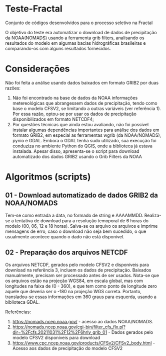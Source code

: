 # Teste-Fractal
Conjunto de códigos desenvolvidos para o processo seletivo na Fractal

O objetivo do teste era automatizar o download de dados de precipitação da NOAA(NOMADS) usando a ferramenta grib filters, analisando os resultados do modelo em algumas bacias hidrográficas brasileiras e comparando-os com alguns resultados fornecidos.

# Considerações
Não foi feita a análise usando dados baixados em formato GRIB2 por duas razões:
1. Não foi encontrado na base de dados da NOAA informações metereológicas que abrangessem dados de precipitação, tendo como base o modelo CFSV2, se limitando a outras variáveis (ver referência 1). Por essa razão, optou-se por usar os dados de precipitação disponibilizados em formato NETCDF4;
2. Por questões técnicas que ainda estou avaliando, não foi possível instalar algumas dependências importantes para análise dos dados em formato GRIB2, em especial as ferramentas wgrib (da NOAA/NOMADS), pynio e GDAL. Embora o GDAL tenha sudo utilizado, sua execução foi conduziza no ambiente Python do QGIS, onde a biblioteca já estava instalada.
Apesar disso, apresenta-se o script para download automatizado dos dados GRIB2 usando o Grib Filters da NOAA

# Algoritmos (scripts)
## 01 - Download automatizado de dados GRIB2 da NOAA/NOMADS
Tem-se como entrada a data, no formado de string e AAAAMMDD. Realiza-se a tentativa de download para a resolução temoporal de 6 horas do modelo (00, 06, 12 e 18 horas). Salva-se os arquivo os arquivos e imprime mensagens de erro, caso o download não seja bem sucedido, o que usualmente acontece quando o dado não está disponível.

## 02 - Preparação dos arquivos NETCDF
Os arquivos NETCDF, gerados pelo modelo CFSV2 e disponíveis para download na referência 3, incluem os dados de precipitação. Baixados manualmente, precisam ser processado antes de ser usados. Nota-se que os arquivos estão na projeção WGS84, em escala global, mas com longitudes na faixa de (0 - 360), e que tem como ponto de longitude zero aquele que deveria ser o -180 na projeção WGS correta. Portanto, transladou-se essas informações em 360 graus para esquerda, usando a biblioteca GDAL.


Referências:
1. https://nomads.ncep.noaa.gov/ - acesso ao dados NOAA/NOMADS.
2. https://nomads.ncep.noaa.gov/cgi-bin/filter_cfs_flx.pl?dir=%2Fcfs.20211031%2F12%2F6hrly_grib_01 - Dados gerados pelo modelo CFSV2 disponíveis para download
3. https://www.cpc.ncep.noaa.gov/products/CFSv2/CFSv2_body.html - Acesso aos dados de precipitação do modelo CFSV2
